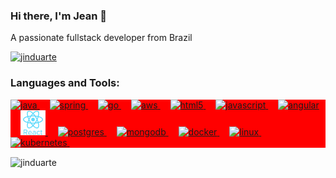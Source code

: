<!--
**jinduarte/jinduarte** is a ✨ _special_ ✨ repository because its `README.md` (this file) appears on your GitHub profile.

Here are some ideas to get you started:

- 🔭 I’m currently working on ...
- 🌱 I’m currently learning ...
- 👯 I’m looking to collaborate on ...
- 🤔 I’m looking for help with ...
- 💬 Ask me about ...
- 📫 How to reach me: ...
- 😄 Pronouns: ...
- ⚡ Fun fact: ...


-https://github-readme-stats.vercel.app/api/top-langs/?username=jinduarte&layout=compact&theme=dracula&count_private=true
-https://github-readme-stats.vercel.app/api/top-langs/?username=jinduarte&langs_count=5&theme=tokyonight

--FORK
github-readme-stats-rho-one-90.vercel.app
https://github-readme-stats-jinduartes-projects.vercel.app
github-readme-stats-ashy-tau-33.vercel.app

[![My GitHub Stats](https://github-readme-stats-ashy-tau-33.vercel.app/api/?username=jinduarte&count_private=true&theme=tokyonight&showicons=true)]()
[![My GitHub Language Stats](https://github-readme-stats-ashy-tau-33.vercel.app/api/top-langs/?username=jinduarte&layout=compact&theme=dracula)]()

https://github-readme-stats-jinduartes-projects.vercel.app/
https://github-readme-streak-stats.herokuapp.com

![jinduarte's Stats](https://github-readme-stats-jinduartes-projects.vercel.app/api?username=jinduarte&theme=vue-dark&show_icons=true&hide_border=true&count_private=true)
![jinduarte's Streak](https://github-readme-streak-stats.herokuapp.com/?user=jinduarte&theme=vue-dark&hide_border=true&count_private=true)
![jinduarte's Top Languages](https://github-readme-stats-jinduartes-projects.vercel.app/api/top-langs/?username=jinduarte&theme=vue-dark&show_icons=true&hide_border=true&layout=compact&count_private=true)

-->
<h3 align="left">Hi there, I'm Jean 👋</h3>
<p align="left">A passionate fullstack developer from Brazil</p>

<p align="left"> <a href="https://github.com/ryo-ma/github-profile-trophy"><img src="https://github-profile-trophy.vercel.app/?username=jinduarte&rank=S,SS,SSS,A,AA,AAA&theme=onedark" alt="jinduarte" /></a> </p>

<!--### Blogs posts-->
<!-- BLOG-POST-LIST:START -->
<!-- BLOG-POST-LIST:END -->

<!--
<h3 align="left">Connect with me:</h3>
<p align="left">
<a href="https://dev.to/jinduarte" target="blank"><img align="center" src="https://raw.githubusercontent.com/rahuldkjain/github-profile-readme-generator/master/src/images/icons/Social/devto.svg" alt="jinduarte" height="30" width="40" /></a>
<a href="https://twitter.com/jeanduarte" target="blank"><img align="center" src="https://raw.githubusercontent.com/rahuldkjain/github-profile-readme-generator/master/src/images/icons/Social/twitter.svg" alt="jeanduarte" height="30" width="40" /></a>
<a href="https://linkedin.com/in/jean-duarte-6a271050" target="blank"><img align="center" src="https://raw.githubusercontent.com/rahuldkjain/github-profile-readme-generator/master/src/images/icons/Social/linked-in-alt.svg" alt="jean-duarte-6a271050" height="30" width="40" /></a>
<a href="https://instagram.com/jinduarte" target="blank"><img align="center" src="https://raw.githubusercontent.com/rahuldkjain/github-profile-readme-generator/master/src/images/icons/Social/instagram.svg" alt="jinduarte" height="30" width="40" /></a>
<a href="https://www.hackerrank.com/jean_duarte" target="blank"><img align="center" src="https://raw.githubusercontent.com/rahuldkjain/github-profile-readme-generator/master/src/images/icons/Social/hackerrank.svg" alt="jean_duarte" height="30" width="40" /></a>
<a href="https://www.leetcode.com/jinduarte" target="blank"><img align="center" src="https://raw.githubusercontent.com/rahuldkjain/github-profile-readme-generator/master/src/images/icons/Social/leet-code.svg" alt="jinduarte" height="30" width="40" /></a>
</p>
-->

<h3 align="left">Languages and Tools:</h3>
<div align="left" style="background-color: red"> 
  <a href="https://www.java.com" target="_blank" rel="noreferrer"> <img src="https://cdn.jsdelivr.net/gh/devicons/devicon/icons/java/java-original.svg" alt="java" height="40"/> </a> <img width="12" />
  <a href="https://spring.io/" target="_blank" rel="noreferrer"> <img src="https://cdn.jsdelivr.net/gh/devicons/devicon/icons/spring/spring-original.svg" alt="spring" height="40"/> </a> <img width="12" />
  <a href="https://golang.org" target="_blank" rel="noreferrer"> <img src="https://cdn.jsdelivr.net/gh/devicons/devicon/icons/go/go-original.svg" alt="go" height="40"/> </a> <img width="12" />
  <a href="https://aws.amazon.com" target="_blank" rel="noreferrer"> <img src="https://skillicons.dev/icons?i=aws" alt="aws" height="40"/> </a> <img width="12" />
  <a href="https://www.w3.org/html/" target="_blank" rel="noreferrer"> <img src="https://cdn.jsdelivr.net/gh/devicons/devicon/icons/html5/html5-original.svg" alt="html5" height="40"/> </a> <img width="12" />
  <a href="https://developer.mozilla.org/en-US/docs/Web/JavaScript" target="_blank" rel="noreferrer"> <img src="https://cdn.jsdelivr.net/gh/devicons/devicon/icons/javascript/javascript-original.svg" alt="javascript" height="40"/> </a> <img width="12" />
  <a href="https://angular.io" target="_blank" rel="noreferrer"> <img src="https://cdn.jsdelivr.net/gh/devicons/devicon/icons/angularjs/angularjs-original.svg" alt="angular" height="40"/> </a> <img width="12" />
  <a href="https://reactjs.org/" target="_blank" rel="noreferrer"> <img src="https://raw.githubusercontent.com/devicons/devicon/master/icons/react/react-original-wordmark.svg" alt="react" height="40"/> </a> <img width="12" />
  <a href="https://www.postgresql.org/" target="_blank" rel="noreferrer"> <img src="https://cdn.jsdelivr.net/gh/devicons/devicon/icons/postgresql/postgresql-original.svg" alt="postgres" height="40"/> </a> <img width="12" />
  <a href="https://www.mongodb.com/" target="_blank" rel="noreferrer"> <img src="https://cdn.jsdelivr.net/gh/devicons/devicon/icons/mongodb/mongodb-original.svg" alt="mongodb" height="40"/> </a> <img width="12" />
  <a href="https://www.docker.com/" target="_blank" rel="noreferrer"> <img src="https://cdn.jsdelivr.net/gh/devicons/devicon/icons/docker/docker-original.svg" alt="docker" height="40"/> </a> <img width="12" />
  <a href="https://www.linux.org/" target="_blank" rel="noreferrer"> <img src="https://cdn.jsdelivr.net/gh/devicons/devicon/icons/linux/linux-original.svg" alt="linux" height="40"/> </a> <img width="12" />
  <a href="https://kubernetes.io" target="_blank" rel="noreferrer"> <img src="https://cdn.jsdelivr.net/gh/devicons/devicon/icons/kubernetes/kubernetes-plain.svg" alt="kubernetes" height="40"/> </a> <img width="12" />
</div>

<!--
<a href="https://www.elastic.co/kibana" target="_blank" rel="noreferrer"> <img src="https://www.vectorlogo.zone/logos/elasticco_kibana/elasticco_kibana-icon.svg" alt="kibana" width="40" height="40"/> </a> 
  <a href="https://mochajs.org" target="_blank" rel="noreferrer"> <img src="https://www.vectorlogo.zone/logos/mochajs/mochajs-icon.svg" alt="mocha" width="40" height="40"/> </a> 
  <a href="https://www.python.org" target="_blank" rel="noreferrer"> <img src="https://raw.githubusercontent.com/devicons/devicon/master/icons/python/python-original.svg" alt="python" width="40" height="40"/> </a> 
  <a href="https://vuejs.org/" target="_blank" rel="noreferrer"> <img src="https://raw.githubusercontent.com/devicons/devicon/master/icons/vuejs/vuejs-original-wordmark.svg" alt="vuejs" width="40" height="40"/> </a> 
-->

<!--
<p><img align="left" src="https://github-readme-stats.vercel.app/api/top-langs?username=jinduarte&show_icons=true&locale=en&layout=compact" alt="jinduarte" /></p>

<p>&nbsp;<img align="center" src="https://github-readme-stats.vercel.app/api?username=jinduarte&show_icons=true&locale=en" alt="jinduarte" /></p>
-->
<p></p>

<p><img align="center" src="https://github-readme-streak-stats.herokuapp.com/?user=jinduarte&theme=dracula" alt="jinduarte" /></p>

<!--
generate: https://rahuldkjain.github.io/gh-profile-readme-generator/
-->

